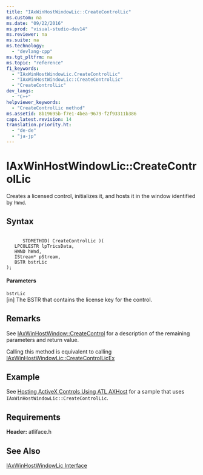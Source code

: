 ```yaml
---
title: "IAxWinHostWindowLic::CreateControlLic"
ms.custom: na
ms.date: "09/22/2016"
ms.prod: "visual-studio-dev14"
ms.reviewer: na
ms.suite: na
ms.technology: 
  - "devlang-cpp"
ms.tgt_pltfrm: na
ms.topic: "reference"
f1_keywords: 
  - "IAxWinHostWindowLic.CreateControlLic"
  - "IAxWinHostWindowLic::CreateControlLic"
  - "CreateControlLic"
dev_langs: 
  - "C++"
helpviewer_keywords: 
  - "CreateControlLic method"
ms.assetid: 8b19695b-f7e1-4bea-9679-f2f93311b386
caps.latest.revision: 14
translation.priority.ht: 
  - "de-de"
  - "ja-jp"
---
```

# IAxWinHostWindowLic::CreateControlLic
Creates a licensed control, initializes it, and hosts it in the window identified by `hWnd`.  
  
## Syntax  
  
```  
  
      STDMETHOD( CreateControlLic )(  
   LPCOLESTR lpTricsData,  
   HWND hWnd,  
   IStream* pStream,  
   BSTR bstrLic  
);  
```  
  
#### Parameters  
 `bstrLic`  
 [in] The BSTR that contains the license key for the control.  
  
## Remarks  
 See [IAxWinHostWindow::CreateControl](../vs140/iaxwinhostwindow--createcontrol.md) for a description of the remaining parameters and return value.  
  
 Calling this method is equivalent to calling [IAxWinHostWindowLic::CreateControlLicEx](../vs140/iaxwinhostwindowlic--createcontrollicex.md)  
  
## Example  
 See [Hosting ActiveX Controls Using ATL AXHost](../vs140/hosting-activex-controls-using-atl-axhost.md) for a sample that uses `IAxWinHostWindowLic::CreateControlLic`.  
  
## Requirements  
 **Header:** atliface.h  
  
## See Also  
 [IAxWinHostWindowLic Interface](../vs140/iaxwinhostwindowlic-interface.md)